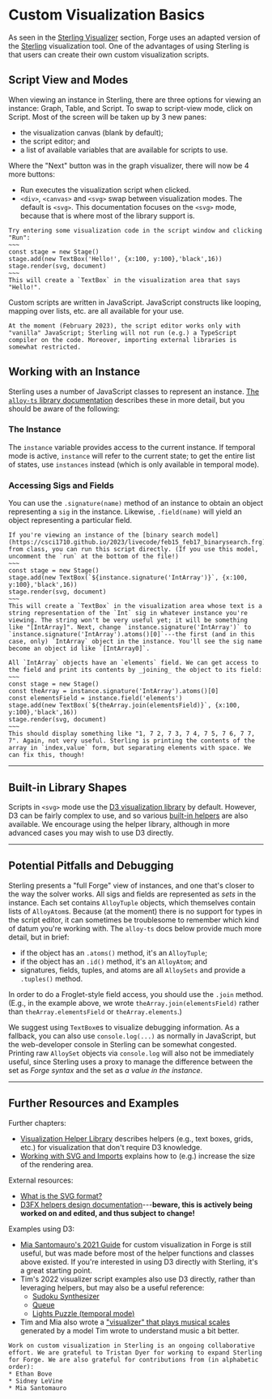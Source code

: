 # Custom Visualization Basics

As seen in the [Sterling Visualizer](../running-models/sterling-visualizer.md) section, Forge uses an adapted version of the [Sterling](https://sterling-js.github.io/) visualization tool. One of the advantages of using Sterling is that users can create their own custom visualization scripts.

## Script View and Modes

When viewing an instance in Sterling, there are three options for viewing an instance: Graph, Table, and Script. To swap to script-view mode, click on Script. Most of the screen will be taken up by 3 new panes:
* the visualization canvas (blank by default); 
* the script editor; and 
* a list of available variables that are available for scripts to use.

Where the "Next" button was in the graph visualizer, there will now be 4 more buttons: 
* Run executes the visualization script when clicked.
* `<div>`, `<canvas>` and `<svg>` swap between visualization modes. The default is `<svg>`. 
This documentation focuses on the `<svg>` mode, because that is where most of the library support is. 

```admonish example title="A Basic Script" 
Try entering some visualization code in the script window and clicking "Run":
~~~
const stage = new Stage()
stage.add(new TextBox('Hello!', {x:100, y:100},'black',16))
stage.render(svg, document)
~~~
This will create a `TextBox` in the visualization area that says "Hello!". 
```

Custom scripts are written in JavaScript. JavaScript constructs like looping, mapping over lists, etc. are all available for your use.

```admonish warning title="JavaScript"
At the moment (February 2023), the script editor works only with "vanilla" JavaScript; Sterling will not run (e.g.) a TypeScript compiler on the code. Moreover, importing external libraries is somewhat restricted.
```

## Working with an Instance

Sterling uses a number of JavaScript classes to represent an instance. [The `alloy-ts` library documentation](https://alloy-js.github.io/alloy-ts/) describes these in more detail, but you should be aware of the following:

### The Instance

The `instance` variable provides access to the current instance. If temporal mode is active, `instance` will refer to the current state; to get the entire list of states, use `instances` instead (which is only available in temporal mode). 

### Accessing Sigs and Fields

You can use the `.signature(name)` method of an instance to obtain an object representing a `sig` in the instance. Likewise, `.field(name)` will yield an object representing a particular field. 

```admonish example title="A Basic Script" 
If you're viewing an instance of the [binary search model](https://csci1710.github.io/2023/livecode/feb15_feb17_binarysearch.frg) from class, you can run this script directly. (If you use this model, uncomment the `run` at the bottom of the file!)
~~~
const stage = new Stage()
stage.add(new TextBox(`${instance.signature('IntArray')}`, {x:100, y:100},'black',16))
stage.render(svg, document)
~~~
This will create a `TextBox` in the visualization area whose text is a string representation of the `Int` sig in whatever instance you're viewing. The string won't be very useful yet; it will be something like "[IntArray]". Next, change `instance.signature('IntArray')` to `instance.signature('IntArray').atoms()[0]`---the first (and in this case, only) `IntArray` object in the instance. You'll see the sig name become an object id like `[IntArray0]`.   

All `IntArray` objects have an `elements` field. We can get access to the field and print its contents by _joining_ the object to its field:
~~~
const stage = new Stage()
const theArray = instance.signature('IntArray').atoms()[0]
const elementsField = instance.field('elements')
stage.add(new TextBox(`${theArray.join(elementsField)}`, {x:100, y:100},'black',16))
stage.render(svg, document)
~~~
This should display something like "1, 7 2, 7 3, 7 4, 7 5, 7 6, 7 7, 7". Again, not very useful. Sterling is printing the contents of the array in `index,value` form, but separating elements with space. We can fix this, though!
```

---

## Built-in Library Shapes 

Scripts in `<svg>` mode use the [D3 visualization library](https://d3-graph-gallery.com/graph/shape.html) by default. However, D3 can be fairly complex to use, and so various [built-in helpers](./d3fx.md) are also available. We encourage using the helper library, although in more advanced cases you may wish to use D3 directly.

---

## Potential Pitfalls and Debugging

Sterling presents a "full Forge" view of instances, and one that's closer to the way the solver works. All sigs and fields are represented as _sets_ in the instance. Each set contains `AlloyTuple` objects, which themselves contain lists of `AlloyAtom`s. Because (at the moment) there is no support for types in the script editor, it can sometimes be troublesome to remember which kind of datum you're working with. The `alloy-ts` docs below provide much more detail, but in brief:
* if the object has an `.atoms()` method, it's an `AlloyTuple`;
* if the object has an `.id()` method, it's an `AlloyAtom`; and
* signatures, fields, tuples, and atoms are all `AlloySets` and provide a `.tuples()` method.

In order to do a Froglet-style field access, you should use the `.join` method. (E.g., in the example above, we wrote `theArray.join(elementsField)` rather than `theArray.elementsField` or `theArray.elements`.)

We suggest using `TextBox`es to visualize debugging information. As a fallback, you can also use `console.log(...)` as normally in JavaScript, but the web-developer console in Sterling can be somewhat congested. Printing raw `AlloySet` objects via `console.log` will also not be immediately useful, since Sterling uses a proxy to manage the difference between the set as _Forge syntax_ and the set as _a value in the instance_.

---

## Further Resources and Examples

Further chapters:
* [Visualization Helper Library](./d3fx.md) describes helpers (e.g., text boxes, grids, etc.) for visualization that don't require D3 knowledge.
* [Working with SVG and Imports](./svg-tips.md) explains how to (e.g.) increase the size of the rendering area.

External resources:
* [What is the SVG format?](https://www.w3schools.com/graphics/svg_intro.asp)
* [D3FX helpers design documentation](https://docs.google.com/document/d/10pqJuWVp6ap-6JoEE5nDqrCKFpYcuzN81oItnYO3yS4/edit#heading=h.4p6wkcmc113e)---**beware, this is actively being worked on and edited, and thus subject to change!**

Examples using D3:
* [Mia Santomauro's 2021 Guide](https://github.com/miasantomauro/lets-get-visual) for custom visualization in Forge is still useful, but was made before most of the helper functions and classes above existed. If you're interested in using D3 directly with Sterling, it's a great starting point.
* Tim's 2022 visualizer script examples also use D3 directly, rather than leveraging helpers, but may also be a useful reference:
  * [Sudoku Synthesizer](https://github.com/csci1710/public-examples/tree/main/2022/sudoku_opt_viz)
  * [Queue](https://github.com/csci1710/public-examples/tree/main/2022/queue)
  * [Lights Puzzle (temporal mode)](https://github.com/csci1710/public-examples/tree/main/2022/lights_puzzle) 
* Tim and Mia also wrote a ["visualizer" that plays musical scales](https://github.com/miasantomauro/mia-isp-spring-2021/tree/main/musical%20scales) generated by a model Tim wrote to understand music a bit better.

```admonish thanks title="Collaborators"
Work on custom visualization in Sterling is an ongoing collaborative effort. We are grateful to Tristan Dyer for working to expand Sterling for Forge. We are also grateful for contributions from (in alphabetic order):
* Ethan Bove
* Sidney LeVine
* Mia Santomauro
```